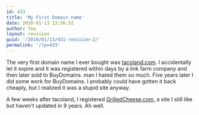 ```yaml
---
id: 433
title: 'My First Domain name'
date: 2010-01-13 13:56:52
author: Tea
layout: revision
guid: '/2010/01/13/431-revision-2/'
permalink: '/?p=433'
---
```


The very first domain name I ever bought was [tacoland.com](http://www.tacoland.com). I accidentally let it expire and it was registered within days by a link farm company and then later sold to BuyDomains. man I hated them so much. Five years later I did some work for BuyDomains. I probably could have gotten it back cheaply, but I realized it was a stupid site anyway.

A few weeks after tacoland, I registered [GrilledCheese.com](http://www.grilledcheese.com), a site I still like but haven't updated in 9 years. Ah well.